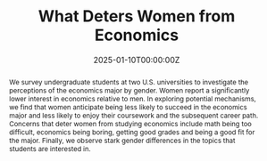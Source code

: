 ---
abstract: "We survey undergraduate students at two U.S. universities to investigate the perceptions of the economics major by gender. Women report a significantly lower interest in economics relative to men. In exploring potential mechanisms, we find that women anticipate being less likely to succeed in the economics major and less likely to enjoy their coursework and the subsequent career path. Concerns that deter women from studying economics include math being too difficult,  economics being boring, getting good grades and being a good fit for the major. Finally, we observe stark gender differences in the topics that students are interested in."
author_notes:
-
- Stanford University. cranney@stanford.edu.
- Tufts University. laura.gee@tufts.edu. https://laurakgee.weebly.com/
- Brigham Young University. olga.stoddard@byu.edu. https://sites.google.com/view/olgastoddard
authors:
- admin
- Katelyn Cranney
- Laura K. Gee
- Olga Stoddard
date: "2025-01-10T00:00:00Z"
doi: ""
featured: false
projects: []
publication: ''
publication_short: ""
publication_types:
- "3"
publishDate: "2025-01-10T00:00:00Z"
slides: ""
summary: "
<details>
  <summary>Abstract</summary>
  
We survey undergraduate students at two U.S. universities to investigate the perceptions of the economics major by gender. Women report a significantly lower interest in economics relative to men. In exploring potential mechanisms, we find that women anticipate being less likely to succeed in the economics major and less likely to enjoy their coursework and the subsequent career path. Concerns that deter women from studying economics include math being too difficult,  economics being boring, getting good grades and being a good fit for the major. Finally, we observe stark gender differences in the topics that students are interested in.
</details>"
title: "What Deters Women from Economics"
tags:
- Education
- Gender
- Pipeline
- Survey
url_code: ""
url_dataset: ""
url_pdf: ""
url_poster: ""
url_project: ""
url_slides: ""
url_source: ""
url_video: ""
links:
 - name: Working paper
   url: 'uploads/Pipeline-PnP.pdf'
---